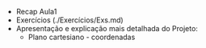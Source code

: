 + Recap Aula1
+ Exercícios (./Exercícios/Exs.md)
+ Apresentação e explicação mais detalhada do Projeto:
  + Plano cartesiano - coordenadas
